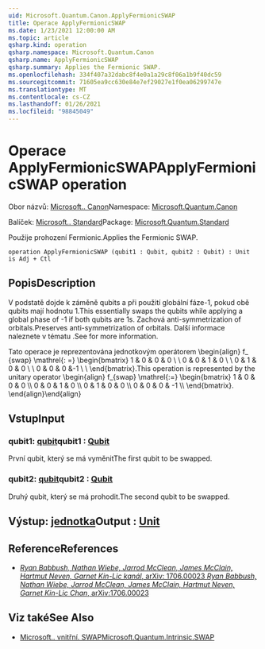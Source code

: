 ```yaml
---
uid: Microsoft.Quantum.Canon.ApplyFermionicSWAP
title: Operace ApplyFermionicSWAP
ms.date: 1/23/2021 12:00:00 AM
ms.topic: article
qsharp.kind: operation
qsharp.namespace: Microsoft.Quantum.Canon
qsharp.name: ApplyFermionicSWAP
qsharp.summary: Applies the Fermionic SWAP.
ms.openlocfilehash: 334f407a32dabc8f4e0a1a29c8f06a1b9f40dc59
ms.sourcegitcommit: 71605ea9cc630e84e7ef29027e1f0ea06299747e
ms.translationtype: MT
ms.contentlocale: cs-CZ
ms.lasthandoff: 01/26/2021
ms.locfileid: "98845049"
---
```

# <a name="applyfermionicswap-operation"></a><span data-ttu-id="e0a23-102">Operace ApplyFermionicSWAP</span><span class="sxs-lookup"><span data-stu-id="e0a23-102">ApplyFermionicSWAP operation</span></span>

<span data-ttu-id="e0a23-103">Obor názvů: [Microsoft.. Canon](xref:Microsoft.Quantum.Canon)</span><span class="sxs-lookup"><span data-stu-id="e0a23-103">Namespace: [Microsoft.Quantum.Canon](xref:Microsoft.Quantum.Canon)</span></span>

<span data-ttu-id="e0a23-104">Balíček: [Microsoft.. Standard](https://nuget.org/packages/Microsoft.Quantum.Standard)</span><span class="sxs-lookup"><span data-stu-id="e0a23-104">Package: [Microsoft.Quantum.Standard](https://nuget.org/packages/Microsoft.Quantum.Standard)</span></span>


<span data-ttu-id="e0a23-105">Použije prohození Fermionic.</span><span class="sxs-lookup"><span data-stu-id="e0a23-105">Applies the Fermionic SWAP.</span></span>

```qsharp
operation ApplyFermionicSWAP (qubit1 : Qubit, qubit2 : Qubit) : Unit is Adj + Ctl
```


## <a name="description"></a><span data-ttu-id="e0a23-106">Popis</span><span class="sxs-lookup"><span data-stu-id="e0a23-106">Description</span></span>

<span data-ttu-id="e0a23-107">V podstatě dojde k záměně qubits a při použití globální fáze-1, pokud obě qubits mají hodnotu 1.</span><span class="sxs-lookup"><span data-stu-id="e0a23-107">This essentially swaps the qubits while applying a global phase of -1 if both qubits are 1s.</span></span> <span data-ttu-id="e0a23-108">Zachová anti-symmetrization of orbitals.</span><span class="sxs-lookup"><span data-stu-id="e0a23-108">Preserves anti-symmetrization of orbitals.</span></span>
<span data-ttu-id="e0a23-109">Další informace naleznete v tématu .</span><span class="sxs-lookup"><span data-stu-id="e0a23-109">See  for more information.</span></span>

<span data-ttu-id="e0a23-110">Tato operace je reprezentována jednotkovým operátorem \begin{align} f_ {swap} \mathrel{: =} \begin{bmatrix} 1 & 0 & 0 & 0 \\ \\ 0 & 0 & 1 & 0 \\ \\ 0 & 1 & 0 & 0 \\ \\ 0 & 0 & 0 &-1 \\ \\ \end{bmatrix}.</span><span class="sxs-lookup"><span data-stu-id="e0a23-110">This operation is represented by the unitary operator \begin{align} f_{swap} \mathrel{:=} \begin{bmatrix} 1 & 0 & 0 & 0 \\\\ 0 & 0 & 1 & 0 \\\\ 0 & 1 & 0 & 0 \\\\ 0 & 0 & 0 & -1 \\\\ \end{bmatrix}.</span></span>
<span data-ttu-id="e0a23-111">\end{align}</span><span class="sxs-lookup"><span data-stu-id="e0a23-111">\end{align}</span></span>

## <a name="input"></a><span data-ttu-id="e0a23-112">Vstup</span><span class="sxs-lookup"><span data-stu-id="e0a23-112">Input</span></span>

### <a name="qubit1--qubit"></a><span data-ttu-id="e0a23-113">qubit1: [qubit](xref:microsoft.quantum.lang-ref.qubit)</span><span class="sxs-lookup"><span data-stu-id="e0a23-113">qubit1 : [Qubit](xref:microsoft.quantum.lang-ref.qubit)</span></span>

<span data-ttu-id="e0a23-114">První qubit, který se má vyměnit</span><span class="sxs-lookup"><span data-stu-id="e0a23-114">The first qubit to be swapped.</span></span>


### <a name="qubit2--qubit"></a><span data-ttu-id="e0a23-115">qubit2: [qubit](xref:microsoft.quantum.lang-ref.qubit)</span><span class="sxs-lookup"><span data-stu-id="e0a23-115">qubit2 : [Qubit](xref:microsoft.quantum.lang-ref.qubit)</span></span>

<span data-ttu-id="e0a23-116">Druhý qubit, který se má prohodit.</span><span class="sxs-lookup"><span data-stu-id="e0a23-116">The second qubit to be swapped.</span></span>



## <a name="output--unit"></a><span data-ttu-id="e0a23-117">Výstup: [jednotka](xref:microsoft.quantum.lang-ref.unit)</span><span class="sxs-lookup"><span data-stu-id="e0a23-117">Output : [Unit](xref:microsoft.quantum.lang-ref.unit)</span></span>



## <a name="references"></a><span data-ttu-id="e0a23-118">Reference</span><span class="sxs-lookup"><span data-stu-id="e0a23-118">References</span></span>

- [<span data-ttu-id="e0a23-119">*Ryan Babbush, Nathan Wiebe, Jarrod McClean, James McClain, Hartmut Neven, Garnet Kin-Lic kanál*, arXiv: 1706.00023</span><span class="sxs-lookup"><span data-stu-id="e0a23-119"> *Ryan Babbush, Nathan Wiebe, Jarrod McClean, James McClain, Hartmut Neven, Garnet Kin-Lic Chan*, arXiv:1706.00023 </span></span>](https://arxiv.org/pdf/1706.00023.pdf)

## <a name="see-also"></a><span data-ttu-id="e0a23-120">Viz také</span><span class="sxs-lookup"><span data-stu-id="e0a23-120">See Also</span></span>

- [<span data-ttu-id="e0a23-121">Microsoft.. vnitřní. SWAP</span><span class="sxs-lookup"><span data-stu-id="e0a23-121">Microsoft.Quantum.Intrinsic.SWAP</span></span>](xref:Microsoft.Quantum.Intrinsic.SWAP)